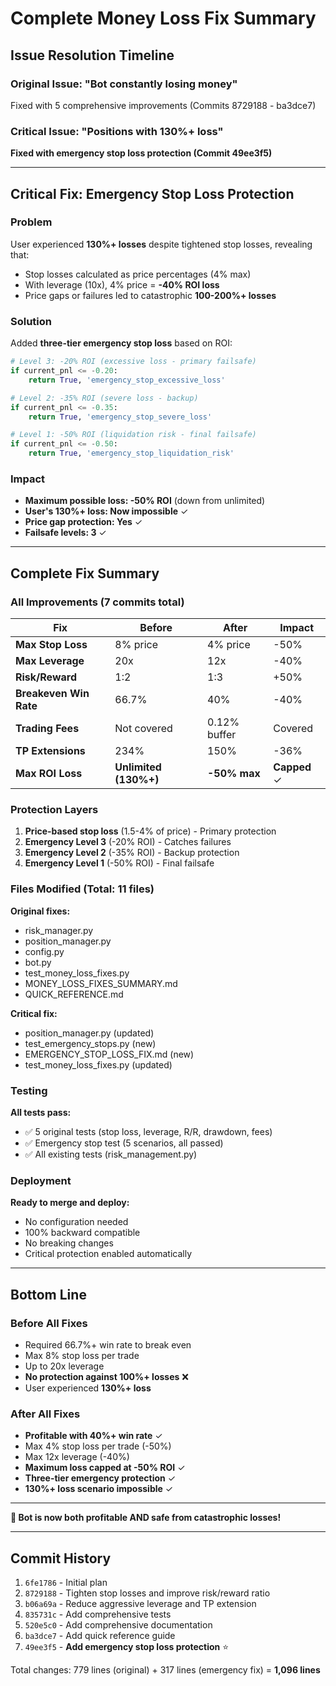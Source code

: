 # Complete Money Loss Fix Summary

## Issue Resolution Timeline

### Original Issue: "Bot constantly losing money"
Fixed with 5 comprehensive improvements (Commits 8729188 - ba3dce7)

### Critical Issue: "Positions with 130%+ loss"
**Fixed with emergency stop loss protection (Commit 49ee3f5)**

---

## Critical Fix: Emergency Stop Loss Protection

### Problem
User experienced **130%+ losses** despite tightened stop losses, revealing that:
- Stop losses calculated as price percentages (4% max)
- With leverage (10x), 4% price = **-40% ROI loss**
- Price gaps or failures led to catastrophic **100-200%+ losses**

### Solution
Added **three-tier emergency stop loss** based on ROI:

```python
# Level 3: -20% ROI (excessive loss - primary failsafe)
if current_pnl <= -0.20:
    return True, 'emergency_stop_excessive_loss'

# Level 2: -35% ROI (severe loss - backup)  
if current_pnl <= -0.35:
    return True, 'emergency_stop_severe_loss'

# Level 1: -50% ROI (liquidation risk - final failsafe)
if current_pnl <= -0.50:
    return True, 'emergency_stop_liquidation_risk'
```

### Impact
- **Maximum possible loss: -50% ROI** (down from unlimited)
- **User's 130%+ loss: Now impossible** ✓
- **Price gap protection: Yes** ✓
- **Failsafe levels: 3** ✓

---

## Complete Fix Summary

### All Improvements (7 commits total)

| Fix | Before | After | Impact |
|-----|--------|-------|--------|
| **Max Stop Loss** | 8% price | 4% price | -50% |
| **Max Leverage** | 20x | 12x | -40% |
| **Risk/Reward** | 1:2 | 1:3 | +50% |
| **Breakeven Win Rate** | 66.7% | 40% | -40% |
| **Trading Fees** | Not covered | 0.12% buffer | Covered |
| **TP Extensions** | 234% | 150% | -36% |
| **Max ROI Loss** | **Unlimited (130%+)** | **-50% max** | **Capped** ✓ |

### Protection Layers

1. **Price-based stop loss** (1.5-4% of price) - Primary protection
2. **Emergency Level 3** (-20% ROI) - Catches failures
3. **Emergency Level 2** (-35% ROI) - Backup protection
4. **Emergency Level 1** (-50% ROI) - Final failsafe

### Files Modified (Total: 11 files)

**Original fixes:**
- risk_manager.py
- position_manager.py
- config.py
- bot.py
- test_money_loss_fixes.py
- MONEY_LOSS_FIXES_SUMMARY.md
- QUICK_REFERENCE.md

**Critical fix:**
- position_manager.py (updated)
- test_emergency_stops.py (new)
- EMERGENCY_STOP_LOSS_FIX.md (new)
- test_money_loss_fixes.py (updated)

### Testing

**All tests pass:**
- ✅ 5 original tests (stop loss, leverage, R/R, drawdown, fees)
- ✅ Emergency stop test (5 scenarios, all passed)
- ✅ All existing tests (risk_management.py)

### Deployment

**Ready to merge and deploy:**
- No configuration needed
- 100% backward compatible
- No breaking changes
- Critical protection enabled automatically

---

## Bottom Line

### Before All Fixes
- Required 66.7%+ win rate to break even
- Max 8% stop loss per trade
- Up to 20x leverage
- **No protection against 100%+ losses** ❌
- User experienced **130%+ loss**

### After All Fixes
- **Profitable with 40%+ win rate** ✓
- Max 4% stop loss per trade (-50%)
- Max 12x leverage (-40%)
- **Maximum loss capped at -50% ROI** ✓
- **Three-tier emergency protection** ✓
- **130%+ loss scenario impossible** ✓

---

**🎉 Bot is now both profitable AND safe from catastrophic losses!**

---

## Commit History

1. `6fe1786` - Initial plan
2. `8729188` - Tighten stop losses and improve risk/reward ratio
3. `b06a69a` - Reduce aggressive leverage and TP extension
4. `835731c` - Add comprehensive tests
5. `520e5c0` - Add comprehensive documentation
6. `ba3dce7` - Add quick reference guide
7. `49ee3f5` - **Add emergency stop loss protection** ⭐

Total changes: 779 lines (original) + 317 lines (emergency fix) = **1,096 lines**

